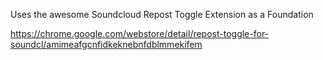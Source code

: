 Uses the awesome Soundcloud Repost Toggle Extension as a Foundation

https://chrome.google.com/webstore/detail/repost-toggle-for-soundcl/amimeafgcnfidkeknebnfdblmmekifem
